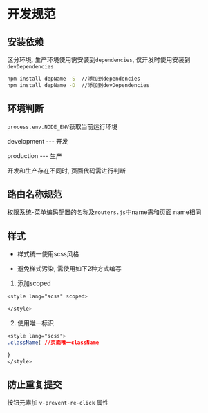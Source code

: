 # 开发规范

## 安装依赖

区分环境, 生产环境使用需安装到`dependencies`, 仅开发时使用安装到`devDependencies`
```bash
npm install depName -S  //添加到dependencies
npm install depName -D  //添加到devDependencies
```

## 环境判断

`process.env.NODE_ENV`获取当前运行环境

development --- 开发

production --- 生产

开发和生产存在不同时, 页面代码需进行判断


## 路由名称规范

权限系统-菜单编码配置的名称及`routers.js`中name需和页面 name相同

## 样式

- 样式统一使用scss风格

- 避免样式污染, 需使用如下2种方式编写

1. 添加scoped

```css
<style lang="scss" scoped>

</style>
```

2. 使用唯一标识

```css
<style lang="scss">
.className{ //页面唯一className

}
</style>
```

## 防止重复提交

按钮元素加 `v-prevent-re-click` 属性